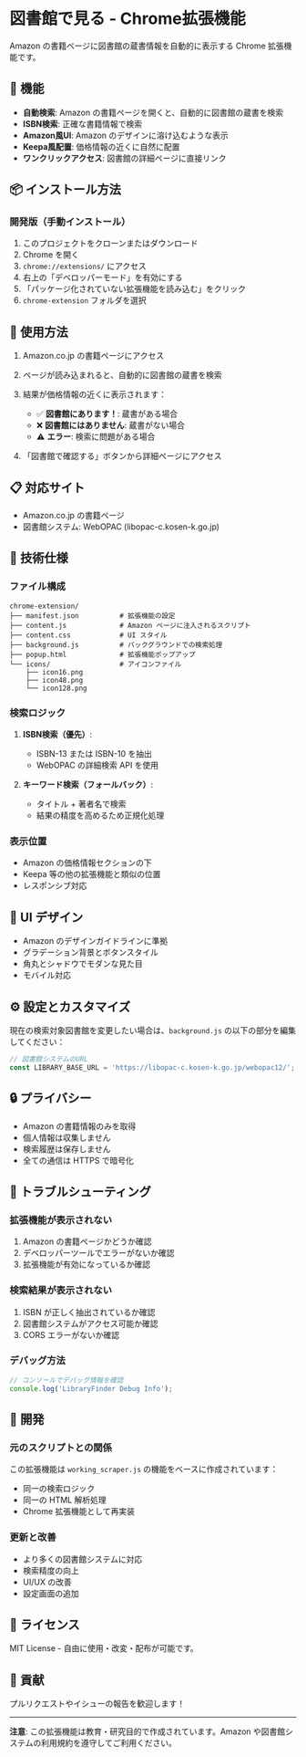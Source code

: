 # 図書館で見る - Chrome拡張機能

Amazon の書籍ページに図書館の蔵書情報を自動的に表示する Chrome 拡張機能です。

## 🚀 機能

- **自動検索**: Amazon の書籍ページを開くと、自動的に図書館の蔵書を検索
- **ISBN検索**: 正確な書籍情報で検索
- **Amazon風UI**: Amazon のデザインに溶け込むような表示
- **Keepa風配置**: 価格情報の近くに自然に配置
- **ワンクリックアクセス**: 図書館の詳細ページに直接リンク

## 📦 インストール方法

### 開発版（手動インストール）

1. このプロジェクトをクローンまたはダウンロード
2. Chrome を開く
3. `chrome://extensions/` にアクセス
4. 右上の「デベロッパーモード」を有効にする
5. 「パッケージ化されていない拡張機能を読み込む」をクリック
6. `chrome-extension` フォルダを選択

## 🎯 使用方法

1. Amazon.co.jp の書籍ページにアクセス
2. ページが読み込まれると、自動的に図書館の蔵書を検索
3. 結果が価格情報の近くに表示されます：
   - ✅ **図書館にあります！**: 蔵書がある場合
   - ❌ **図書館にはありません**: 蔵書がない場合
   - ⚠️ **エラー**: 検索に問題がある場合

4. 「図書館で確認する」ボタンから詳細ページにアクセス

## 📋 対応サイト

- Amazon.co.jp の書籍ページ
- 図書館システム: WebOPAC (libopac-c.kosen-k.go.jp)

## 🔧 技術仕様

### ファイル構成

```text
chrome-extension/
├── manifest.json          # 拡張機能の設定
├── content.js             # Amazon ページに注入されるスクリプト
├── content.css            # UI スタイル
├── background.js          # バックグラウンドでの検索処理
├── popup.html             # 拡張機能ポップアップ
└── icons/                 # アイコンファイル
    ├── icon16.png
    ├── icon48.png
    └── icon128.png
```

### 検索ロジック

1. **ISBN検索（優先）**:
   - ISBN-13 または ISBN-10 を抽出
   - WebOPAC の詳細検索 API を使用

2. **キーワード検索（フォールバック）**:
   - タイトル + 著者名で検索
   - 結果の精度を高めるため正規化処理

### 表示位置

- Amazon の価格情報セクションの下
- Keepa 等の他の拡張機能と類似の位置
- レスポンシブ対応

## 🎨 UI デザイン

- Amazon のデザインガイドラインに準拠
- グラデーション背景とボタンスタイル
- 角丸とシャドウでモダンな見た目
- モバイル対応

## ⚙️ 設定とカスタマイズ

現在の検索対象図書館を変更したい場合は、`background.js` の以下の部分を編集してください：

```javascript
// 図書館システムのURL
const LIBRARY_BASE_URL = 'https://libopac-c.kosen-k.go.jp/webopac12/';
```

## 🔒 プライバシー

- Amazon の書籍情報のみを取得
- 個人情報は収集しません
- 検索履歴は保存しません
- 全ての通信は HTTPS で暗号化

## 🐛 トラブルシューティング

### 拡張機能が表示されない

1. Amazon の書籍ページかどうか確認
2. デベロッパーツールでエラーがないか確認
3. 拡張機能が有効になっているか確認

### 検索結果が表示されない

1. ISBN が正しく抽出されているか確認
2. 図書館システムがアクセス可能か確認
3. CORS エラーがないか確認

### デバッグ方法

```javascript
// コンソールでデバッグ情報を確認
console.log('LibraryFinder Debug Info');
```

## 📝 開発

### 元のスクリプトとの関係

この拡張機能は `working_scraper.js` の機能をベースに作成されています：

- 同一の検索ロジック
- 同一の HTML 解析処理
- Chrome 拡張機能として再実装

### 更新と改善

- より多くの図書館システムに対応
- 検索精度の向上
- UI/UX の改善
- 設定画面の追加

## 📄 ライセンス

MIT License - 自由に使用・改変・配布が可能です。

## 🤝 貢献

プルリクエストやイシューの報告を歓迎します！

---

**注意**: この拡張機能は教育・研究目的で作成されています。Amazon や図書館システムの利用規約を遵守してご利用ください。
